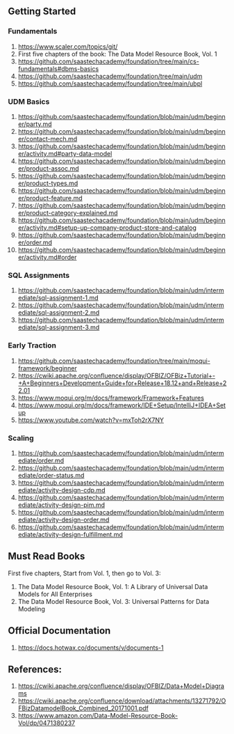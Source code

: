 ## Getting Started

### Fundamentals
1. https://www.scaler.com/topics/git/ 
2. First five chapters of the book: The Data Model Resource Book, Vol. 1
3. https://github.com/saastechacademy/foundation/tree/main/cs-fundamentals#dbms-basics
4. https://github.com/saastechacademy/foundation/tree/main/udm
5. https://github.com/saastechacademy/foundation/tree/main/ubpl

### UDM Basics
1. https://github.com/saastechacademy/foundation/blob/main/udm/beginner/party.md
2. https://github.com/saastechacademy/foundation/blob/main/udm/beginner/contact-mech.md
3. https://github.com/saastechacademy/foundation/blob/main/udm/beginner/activity.md#party-data-model
4. https://github.com/saastechacademy/foundation/blob/main/udm/beginner/product-assoc.md
5. https://github.com/saastechacademy/foundation/blob/main/udm/beginner/product-types.md
6. https://github.com/saastechacademy/foundation/blob/main/udm/beginner/product-feature.md
7. https://github.com/saastechacademy/foundation/blob/main/udm/beginner/product-category-explained.md
8. https://github.com/saastechacademy/foundation/blob/main/udm/beginner/activity.md#setup-up-company-product-store-and-catalog
9. https://github.com/saastechacademy/foundation/blob/main/udm/beginner/order.md
10. https://github.com/saastechacademy/foundation/blob/main/udm/beginner/activity.md#order

### SQL Assignments
1. https://github.com/saastechacademy/foundation/blob/main/udm/intermediate/sql-assignment-1.md
2. https://github.com/saastechacademy/foundation/blob/main/udm/intermediate/sql-assignment-2.md
3. https://github.com/saastechacademy/foundation/blob/main/udm/intermediate/sql-assignment-3.md


### Early Traction
1. https://github.com/saastechacademy/foundation/tree/main/moqui-framework/beginner
2. https://cwiki.apache.org/confluence/display/OFBIZ/OFBiz+Tutorial+-+A+Beginners+Development+Guide+for+Release+18.12+and+Release+22.01
3. https://www.moqui.org/m/docs/framework/Framework+Features
4. https://www.moqui.org/m/docs/framework/IDE+Setup/IntelliJ+IDEA+Setup
5. https://www.youtube.com/watch?v=mxToh2rX7NY

### Scaling
1. https://github.com/saastechacademy/foundation/blob/main/udm/intermediate/order.md
2. https://github.com/saastechacademy/foundation/blob/main/udm/intermediate/order-status.md
3. https://github.com/saastechacademy/foundation/blob/main/udm/intermediate/activity-design-cdp.md
4. https://github.com/saastechacademy/foundation/blob/main/udm/intermediate/activity-design-pim.md
5. https://github.com/saastechacademy/foundation/blob/main/udm/intermediate/activity-design-order.md
6. https://github.com/saastechacademy/foundation/blob/main/udm/intermediate/activity-design-fulfillment.md


## Must Read Books
First five chapters, Start from Vol. 1, then go to Vol. 3:
1. The Data Model Resource Book, Vol. 1: A Library of Universal Data Models for All Enterprises
2. The Data Model Resource Book, Vol. 3: Universal Patterns for Data Modeling

## Official Documentation 
1. https://docs.hotwax.co/documents/v/documents-1

## References:

1. https://cwiki.apache.org/confluence/display/OFBIZ/Data+Model+Diagrams
2. https://cwiki.apache.org/confluence/download/attachments/13271792/OFBizDatamodelBook_Combined_20171001.pdf
3. https://www.amazon.com/Data-Model-Resource-Book-Vol/dp/0471380237
